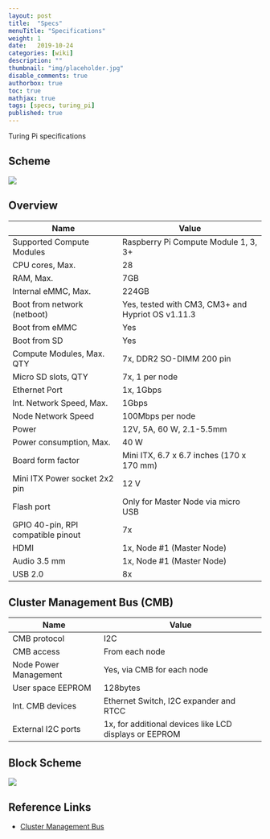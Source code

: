 ```yaml
---
layout: post
title:  "Specs"
menuTitle: "Specifications"
weight: 1
date:   2019-10-24
categories: [wiki]
description: ""
thumbnail: "img/placeholder.jpg"
disable_comments: true
authorbox: true
toc: true
mathjax: true
tags: [specs, turing_pi]
published: true
---
```


Turing Pi specifications

<!--more-->

## Scheme

![](https://turingpi.com/assets/img/scheme/scheme.svg)

## Overview

| Name                                | Value                                    |
|-------------------------------------|------------------------------------------|
| Supported Compute Modules           | Raspberry Pi Compute Module 1, 3, 3+     |
| CPU cores, Max.                     | 28                                       |
| RAM, Max.                           | 7GB                                      |
| Internal eMMC, Max.                 | 224GB                                    |
| Boot from network (netboot)         | Yes, tested with CM3, CM3+ and Hypriot OS v1.11.3 |
| Boot from eMMC                      | Yes                                      |
| Boot from SD                        | Yes                                      |
| Compute Modules, Max. QTY           | 7x, DDR2 SO-DIMM 200 pin                 |
| Micro SD slots, QTY                 | 7x, 1 per node                           |
| Ethernet Port                       | 1x, 1Gbps                                |
| Int. Network Speed, Max.            | 1Gbps                                    |
| Node Network Speed                  | 100Mbps per node                         |
| Power                               | 12V, 5A, 60 W, 2.1-5.5mm                           |
| Power consumption, Max.             | 40 W                                     |
| Board form factor                   | Mini ITX, 6.7 x 6.7 inches (170 x 170 mm)|
| Mini ITX Power socket 2x2 pin       | 12 V                                     |
| Flash port                          | Only for Master Node via micro USB       |
| GPIO 40-pin, RPI compatible pinout  | 7x                                       |
| HDMI                                | 1x, Node #1 (Master Node)                |
| Audio 3.5 mm                        | 1x, Node #1 (Master Node)                |
| USB 2.0                             | 8x                                       |

## Cluster Management Bus (CMB)

| Name                                | Value                                                  |
|-------------------------------------|--------------------------------------------------------|
| CMB protocol                        | I2C                                                    |
| CMB access                          | From each node                                         |
| Node Power Management               | Yes, via CMB for each node                             |
| User space EEPROM                   | 128bytes                                               |
| Int. CMB devices                    | Ethernet Switch, I2C expander and RTCC                 |
| External I2C ports                  | 1x, for additional devices like LCD displays or EEPROM |

## Block Scheme

![](/images/turing_pi/turing_pi_block_schema.png)

## Reference Links

- [Cluster Management Bus](/turing_pi/children/i2c_cluster_bus/)
